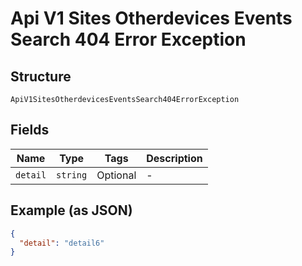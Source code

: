 
# Api V1 Sites Otherdevices Events Search 404 Error Exception

## Structure

`ApiV1SitesOtherdevicesEventsSearch404ErrorException`

## Fields

| Name | Type | Tags | Description |
|  --- | --- | --- | --- |
| `detail` | `string` | Optional | - |

## Example (as JSON)

```json
{
  "detail": "detail6"
}
```

